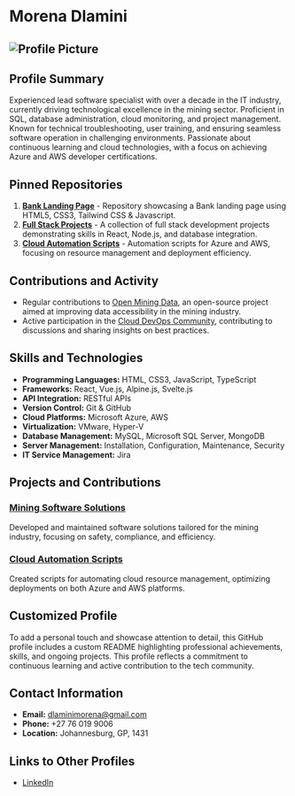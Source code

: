 # Morena Dlamini

## ![Profile Picture](https://via.placeholder.com/150) <!-- Replace with actual image URL -->

## Profile Summary

Experienced lead software specialist with over a decade in the IT industry, currently driving technological excellence in the mining sector. Proficient in SQL, database administration, cloud monitoring, and project management. Known for technical troubleshooting, user training, and ensuring seamless software operation in challenging environments. Passionate about continuous learning and cloud technologies, with a focus on achieving Azure and AWS developer certifications.

## Pinned Repositories

1. **[Bank Landing Page](https://github.com/MorenaDlamini/SDF_Portfolio_Piece_MORDLA616_PTO2405_ChadBosch_MORENADLAMINI_SDF11.git)** - Repository showcasing a Bank landing page using HTML5, CSS3, Tailwind CSS & Javascript.
2. **[Full Stack Projects](https://github.com/morena-dlamini/full-stack-projects)** - A collection of full stack development projects demonstrating skills in React, Node.js, and database integration.
3. **[Cloud Automation Scripts](https://github.com/morena-dlamini/cloud-automation-scripts)** - Automation scripts for Azure and AWS, focusing on resource management and deployment efficiency.

## Contributions and Activity

- Regular contributions to [Open Mining Data](https://github.com/OpenMiningData), an open-source project aimed at improving data accessibility in the mining industry.
- Active participation in the [Cloud DevOps Community](https://github.com/CloudDevOpsCommunity), contributing to discussions and sharing insights on best practices.

## Skills and Technologies

- **Programming Languages:** HTML, CSS3, JavaScript, TypeScript
- **Frameworks:** React, Vue.js, Alpine.js, Svelte.js
- **API Integration:** RESTful APIs
- **Version Control:** Git & GitHub
- **Cloud Platforms:** Microsoft Azure, AWS
- **Virtualization:** VMware, Hyper-V
- **Database Management:** MySQL, Microsoft SQL Server, MongoDB
- **Server Management:** Installation, Configuration, Maintenance, Security
- **IT Service Management:** Jira

## Projects and Contributions

### [Mining Software Solutions](https://github.com/morena-dlamini/mining-software-solutions)
Developed and maintained software solutions tailored for the mining industry, focusing on safety, compliance, and efficiency.

### [Cloud Automation Scripts](https://github.com/morena-dlamini/cloud-automation-scripts)
Created scripts for automating cloud resource management, optimizing deployments on both Azure and AWS platforms.

## Customized Profile

To add a personal touch and showcase attention to detail, this GitHub profile includes a custom README highlighting professional achievements, skills, and ongoing projects. This profile reflects a commitment to continuous learning and active contribution to the tech community.

## Contact Information

- **Email:** [dlaminimorena@gmail.com](mailto:dlaminimorena@gmail.com)
- **Phone:** +27 76 019 9006
- **Location:** Johannesburg, GP, 1431

## Links to Other Profiles

- [LinkedIn](https://www.linkedin.com/in/morena-dlamini)
